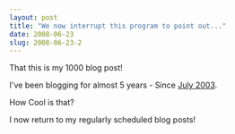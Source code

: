 ```yaml
---
layout: post
title: "We now interrupt this program to point out..."
date: 2008-06-23
slug: 2008-06-23-2
---
```


That this is my 1000 blog post!

I&apos;ve been blogging for almost 5 years - Since <a href=:/vl/archives/2003_07.html&quot;>July 2003</a>.

How Cool is that? 

I now return to my regularly scheduled blog posts!



